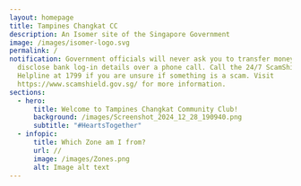 ```yaml
---
layout: homepage
title: Tampines Changkat CC
description: An Isomer site of the Singapore Government
image: /images/isomer-logo.svg
permalink: /
notification: Government officials will never ask you to transfer money or
  disclose bank log-in details over a phone call. Call the 24/7 ScamShield
  Helpline at 1799 if you are unsure if something is a scam. Visit
  https://www.scamshield.gov.sg/ for more information.
sections:
  - hero:
      title: Welcome to Tampines Changkat Community Club!
      background: /images/Screenshot_2024_12_28_190940.png
      subtitle: "#HeartsTogether"
  - infopic:
      title: Which Zone am I from?
      url: //
      image: /images/Zones.png
      alt: Image alt text
---
```

